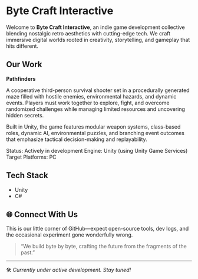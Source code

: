 # Byte Craft Interactive

Welcome to **Byte Craft Interactive**, an indie game development collective blending nostalgic retro aesthetics with cutting-edge tech. We craft immersive digital worlds rooted in creativity, storytelling, and gameplay that hits different.

## Our Work

**Pathfinders**

A cooperative third-person survival shooter set in a procedurally generated maze filled with hostile enemies, environmental hazards, and dynamic events. Players must work together to explore, fight, and overcome randomized challenges while managing limited resources and uncovering hidden secrets.

Built in Unity, the game features modular weapon systems, class-based roles, dynamic AI, environmental puzzles, and branching event outcomes that emphasize tactical decision-making and replayability.

Status: Actively in development
Engine: Unity (using Unity Game Services)
Target Platforms: PC

## Tech Stack
- Unity
- C#

## 🌐 Connect With Us
This is our little corner of GitHub—expect open-source tools, dev logs, and the occasional experiment gone wonderfully wrong.

> “We build byte by byte, crafting the future from the fragments of the past.”

---

🛠️ *Currently under active development. Stay tuned!*

